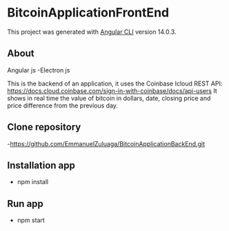 # BitcoinApplicationFrontEnd

This project was generated with [Angular CLI](https://github.com/angular/angular-cli) version 14.0.3.

## About
 Angular js -Electron js

 This is the backend of an application, it uses the Coinbase Icloud REST API:  https://docs.cloud.coinbase.com/sign-in-with-coinbase/docs/api-users
 It shows in real time the value of bitcoin in dollars, date, closing price and price difference from the previous day.

## Clone repository
-https://github.com/EmmanuelZuluaga/BitcoinApplicationBackEnd.git

## Installation app

- npm install

## Run app
- npm start

